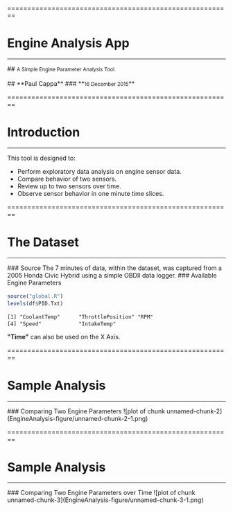 ========================================================
# Engine Analysis App
<hr>
## <small>A Simple Engine Parameter Analysis Tool</small>
<br>
<br>
## **Paul Cappa**
### **<small>16 December 2015</small>**

========================================================
# **Introduction**
<hr>
This tool is designed to:

- Perform exploratory data analysis on engine sensor data.
- Compare behavior of two sensors.
- Review up to two sensors over time.
- Observe sensor behavior in one minute time slices.

========================================================
# **The Dataset**
<hr>
### Source
The 7 minutes of data, within the dataset, was captured from a 2005 Honda Civic Hybrid using a simple OBDII data logger.
### Available Engine Parameters

```r
source("global.R")
levels(df$PID.Txt)
```

```
[1] "CoolantTemp"      "ThrottlePosition" "RPM"             
[4] "Speed"            "IntakeTemp"      
```
**"Time"** can also be used on the X Axis.

========================================================
# **Sample Analysis**
<hr>
### Comparing Two Engine Parameters
![plot of chunk unnamed-chunk-2](EngineAnalysis-figure/unnamed-chunk-2-1.png) 

========================================================
# **Sample Analysis**
<hr>
### Comparing Two Engine Parameters over Time
![plot of chunk unnamed-chunk-3](EngineAnalysis-figure/unnamed-chunk-3-1.png) 
